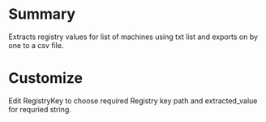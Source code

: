 # Summary

Extracts registry values for list of machines using txt list and exports on by one to a csv file.

# Customize

Edit RegistryKey to choose required Registry key path and extracted_value for requried string.
